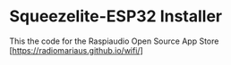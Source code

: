 # Squeezelite-ESP32 Installer

This the code for the Raspiaudio Open Source App Store [https://radiomariaus.github.io/wifi/]


